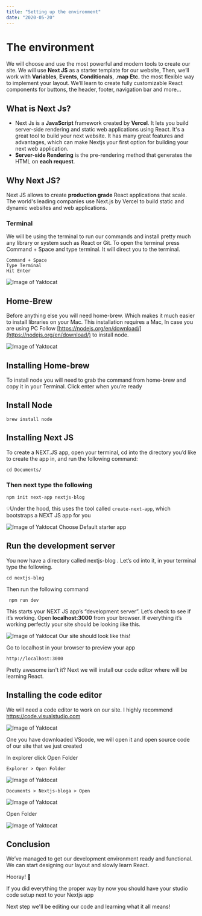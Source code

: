 ```yaml
---
title: "Setting up the environment"
date: "2020-05-20"
---
```


# The environment

We will choose and use the most powerful and modern tools to create our site. We will use **Next JS** as a starter template for our website, Then, we’ll work with **Variables**, **Events**, **Conditionals**, **.map** **Etc.** the most flexible way to implement your layout. We’ll learn to create fully customizable React components for buttons, the header, footer, navigation bar and more...

## What is Next Js?

- Next Js is a **JavaScript** framework created by **Vercel**. It lets you build server-side rendering and static web applications using React. It's a great tool to build your next website. It has many great features and advantages, which can make Nextjs your first option for building your next web application.
- **Server-side Rendering** is the pre-rendering method that generates the HTML on **each request**.

## Why Next JS?

Next JS allows to create **production grade** React applications that scale. The world's leading companies use Next.js by Vercel to build static and dynamic websites and web applications.

### Terminal

We will be using the terminal to run our commands and install pretty much any library or system such as React or Git. To open the terminal press Command + Space and type terminal. It will direct you to the terminal.

```
Command + Space
Type Terminal
Hit Enter
```

![Image of Yaktocat](https://cl.ly/0d567656a5fc/download/Screen_Shot_2020-05-19_at_5.51.25_PM.png)

## Home-Brew

Before anything else you will need home-brew. Which makes it much easier to install libraries on your Mac. This installation requires a Mac, In case you are using PC Follow [https://nodejs.org/en/download/](https://nodejs.org/en/download/) to install node.

![Image of Yaktocat](https://cl.ly/2686377529f9/download/Homebrew.png)

## Installing Home-brew

To install node you will need to grab the command from home-brew and copy it in your Terminal. Click enter when you’re ready

## Install Node

```
brew install node
```

## Installing Next JS

To create a NEXT.JS app, open your terminal, cd into the directory you’d like to create the app in, and run the following command:

```
cd Documents/
```

### Then next type the following

```
npm init next-app nextjs-blog
```

💡Under the hood, this uses the tool called `create-next-app`, which bootstraps a NEXT JS app for you

![Image of Yaktocat](https://cl.ly/19ce99cf2682/download/Template.png)
Choose Default starter app

## Run the development server

You now have a directory called nextjs-blog . Let’s cd into it, in your terminal type the following.

```
cd nextjs-blog
```

Then run the following command

```
 npm run dev
```

This starts your NEXT JS app’s “development server”. Let’s check to see if it’s working. Open **localhost:3000** from your browser. If everything it’s working perfectly your site should be looking iike this.

![Image of Yaktocat](https://cl.ly/c5f08a288a53/download/Screen_Shot_2020-05-19_at_12.34.12_AM.png)
Our site should look like this!

Go to localhost in your browser to preview your app

```
http://localhost:3000
```

Pretty awesome isn't it? Next we will install our code editor where will be learning React.

## Installing the code editor

We will need a code editor to work on our site. I highly recommend https://code.visualstudio.com

![Image of Yaktocat](https://cl.ly/8c485497aa7b/download/codeeditor.png)

One you have downloaded VScode, we will open it and open source code of our site that we just created

In explorer click Open Folder

```
Explorer > Open Folder
```

![Image of Yaktocat](https://cl.ly/38418ac45c48/download/vscode.png)

```
Documents > Nextjs-bloga > Open
```

![Image of Yaktocat](https://cl.ly/268b49986aee/download/folder.png)

Open Folder

![Image of Yaktocat](https://cl.ly/f290e2d477cc/download/Screen_Shot_2020-05-19_at_6.25.40_PM.png)

## Conclusion

We’ve managed to get our development environment ready and functional. We can start designing our layout and slowly learn React.

Hooray! 🎉

If you did everything the proper way by now you should have your studio code setup next to your Nextjs app

Next step we'll be editing our code and learning what it all means!
